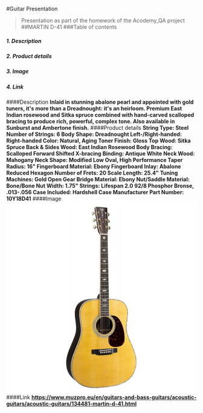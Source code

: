 #Guitar Presentation
>Presentation as part of the homework of the Acodemy_QA project
##MARTIN D-41
###Table of contents
##### 1. Description
##### 2. Product details
##### 3. Image
##### 4. Link
####Description
**Inlaid in stunning abalone pearl and appointed with gold tuners, it's more than a Dreadnought: it's an heirloom. Premium East Indian rosewood and Sitka spruce combined with hand-carved scalloped bracing to produce rich, powerful, complex tone. Also available in Sunburst and Ambertone finish.**
####Product details
**String Type: Steel Number of Strings: 6 Body Shape: Dreadnought Left-/Right-handed: Right-handed Color: Natural, Aging Toner Finish: Gloss Top Wood: Sitka Spruce Back & Sides Wood: East Indian Rosewood Body Bracing: Scalloped Forward Shifted X-bracing Binding: Antique White Neck Wood: Mahogany Neck Shape: Modified Low Oval, High Performance Taper Radius: 16" Fingerboard Material: Ebony Fingerboard Inlay: Abalone Reduced Hexagon Number of Frets: 20 Scale Length: 25.4" Tuning Machines: Gold Open Gear Bridge Material: Ebony Nut/Saddle Material: Bone/Bone Nut Width: 1.75" Strings: Lifespan 2.0 92/8 Phosphor Bronse, .013-.056 Case Included: Hardshell Case Manufacturer Part Number: 10Y18D41**
####Image
![img.png](img.png)
####Link
**https://www.muzpro.eu/en/guitars-and-bass-guitars/acoustic-guitars/acoustic-guitars/134481-martin-d-41.html**